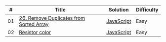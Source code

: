 

| #   | Title                                     | Solution | Difficulty |
| --- | ----------------------------------------- | -------- | ---------- |
| 01  | [26. Remove Duplicates from Sorted Array](https://leetcode.com/problems/remove-duplicates-from-sorted-array/description/) |[JavaScript](https://github.com/MahmoodHashem/Leetcode/tree/main/DataStructure/array/26.removeDuplicates) | Easy |
| 02  | [ Resistor color](https://exercism.org/tracks/javascript/exercises/resistor-color) |[JavaScript](https://github.com/MahmoodHashem/Exercism/tree/main/exercises/javascript/resistor-color) | Easy |
